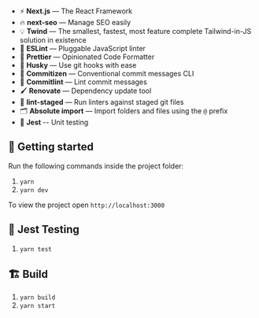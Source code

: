 - ⚡ **Next.js** — The React Framework
- 🔥 **next-seo** — Manage SEO easily
- 💡 **Twind** — The smallest, fastest, most feature complete Tailwind-in-JS solution in existence
- 📏 **ESLint** — Pluggable JavaScript linter
- 💖 **Prettier** — Opinionated Code Formatter
- 🐶 **Husky** — Use git hooks with ease
- 📄 **Commitizen** — Conventional commit messages CLI
- 🚓 **Commitlint** — Lint commit messages
- 🖌 **Renovate** — Dependency update tool
- 🚫 **lint-staged** — Run linters against staged git files
- 🗂 **Absolute import** — Import folders and files using the `@` prefix
- 🧪 **Jest** -- Unit testing

## 🚀 Getting started

Run the following commands inside the project folder:

1. `yarn`
2. `yarn dev`

To view the project open `http://localhost:3000`

## 🧪 Jest Testing
1. `yarn test`

## 🏗️ Build
1. `yarn build`
2. `yarn start`
